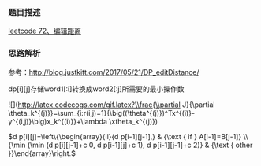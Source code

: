 ### 题目描述

[leetcode 72、编辑距离](https://leetcode-cn.com/problems/edit-distance/)

### 思路解析

参考：http://blog.justkitt.com/2017/05/21/DP_editDistance/

dp[i][j]存储word1[:i]转换成word2[:j]所需要的最小操作数

![](http://latex.codecogs.com/gif.latex?\\frac{\\partial J}{\\partial \\theta_k^{(j)}}=\\sum_{i:r(i,j)=1}{\\big((\\theta^{(j)})^Tx^{(i)}-y^{(i,j)}\\big)x_k^{(i)}}+\\lambda \\xtheta_k^{(j)})

$d p[i][j]=\left\{\begin{array}{ll}{d p[i-1][j-1],} & {\text { if } A[i-1]=B[j-1]} \\ {\min (\min (d p[i][j-1]+c 0, d p[i-1][j]+c 1), d p[i-1][j-1]+c 2)} & {\text { other }}\end{array}\right.$

```python



```
